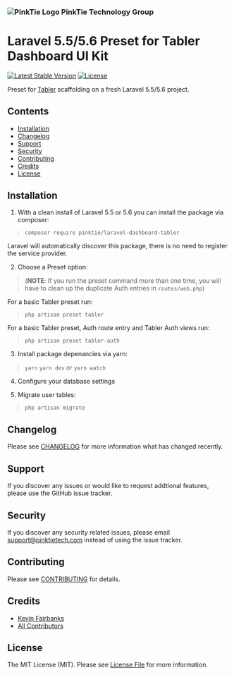 ### ![PinkTie Logo](https://pinktietech.com/wp-content/uploads/2017/03/PinkTie-60x60.png) PinkTie Technology Group
# Laravel 5.5/5.6 Preset for Tabler Dashboard UI Kit

[![Latest Stable Version](https://poser.pugx.org/pinktie/laravel-dashboard-tabler/v/stable)](https://packagist.org/packages/pinktie/laravel-dashboard-tabler) [![License](https://poser.pugx.org/pinktie/laravel-dashboard-tabler/license)](https://packagist.org/packages/pinktie/laravel-dashboard-tabler)

Preset for [Tabler](https://tabler.github.io/) scaffolding on a fresh Laravel 5.5/5.6 project.

## Contents

- [Installation](#installation)
- [Changelog](#changelog)
- [Support](#support)
- [Security](#security)
- [Contributing](#contributing)
- [Credits](#credits)
- [License](#license)

## Installation

1) With a clean install of Laravel 5.5 or 5.6 you can install the package via composer:
>  `composer require pinktie/laravel-dashboard-tabler`

Laravel will automatically discover this package, there is no need to register the service provider.

2) Choose a Preset option:
>  (**NOTE**: If you run the preset command more than one time, you will have to clean up the duplicate Auth entries in `routes/web.php`)

For a basic Tabler preset run:
>  `php artisan preset tabler`

For a basic Tabler preset, Auth route entry and Tabler Auth views run:
>  `php artisan preset tabler-auth`


3) Install package depenancies via yarn:
>  `yarn`
>  `yarn dev` or `yarn watch`

4) Configure your database settings

5) Migrate user tables:
>  `php artisan migrate`


## Changelog

Please see [CHANGELOG](CHANGELOG.md) for more information what has changed recently.

## Support

If you discover any issues or would like to request addtional features, please use the GitHub issue tracker.

## Security

If you discover any security related issues, please email support@pinktietech.com instead of using the issue tracker.

## Contributing

Please see [CONTRIBUTING](CONTRIBUTING.md) for details.

## Credits

- [Kevin Fairbanks](https://github.com/KevinFairbanks)
- [All Contributors](../../contributors)

## License

The MIT License (MIT). Please see [License File](LICENSE.md) for more information.

